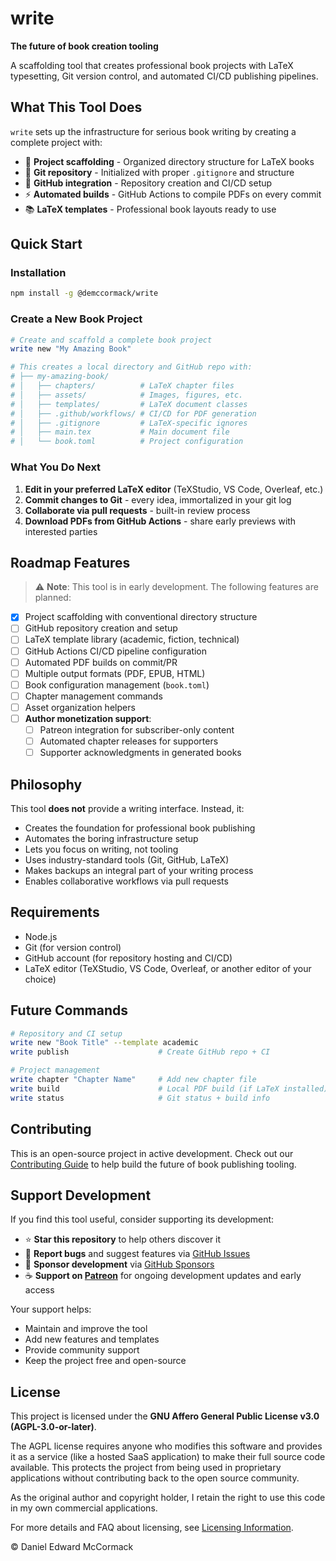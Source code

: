 # write

**The future of book creation tooling**

A scaffolding tool that creates professional book projects with LaTeX typesetting, Git version control, and automated CI/CD publishing pipelines.

## What This Tool Does

`write` sets up the infrastructure for serious book writing by creating a complete project with:

- 📁 **Project scaffolding** - Organized directory structure for LaTeX books
- 🔄 **Git repository** - Initialized with proper `.gitignore` and structure
- 🚀 **GitHub integration** - Repository creation and CI/CD setup
- ⚡ **Automated builds** - GitHub Actions to compile PDFs on every commit
- 📚 **LaTeX templates** - Professional book layouts ready to use

## Quick Start

### Installation

```bash
npm install -g @demccormack/write
```

### Create a New Book Project

```bash
# Create and scaffold a complete book project
write new "My Amazing Book"

# This creates a local directory and GitHub repo with:
# ├── my-amazing-book/
# │   ├── chapters/          # LaTeX chapter files
# │   ├── assets/            # Images, figures, etc.
# │   ├── templates/         # LaTeX document classes
# │   ├── .github/workflows/ # CI/CD for PDF generation
# │   ├── .gitignore         # LaTeX-specific ignores
# │   ├── main.tex           # Main document file
# │   └── book.toml          # Project configuration
```

### What You Do Next

1. **Edit in your preferred LaTeX editor** (TeXStudio, VS Code, Overleaf, etc.)
2. **Commit changes to Git** - every idea, immortalized in your git log
3. **Collaborate via pull requests** - built-in review process
4. **Download PDFs from GitHub Actions** - share early previews with interested parties

## Roadmap Features

> ⚠️ **Note**: This tool is in early development. The following features are planned:

- [x] Project scaffolding with conventional directory structure
- [ ] GitHub repository creation and setup
- [ ] LaTeX template library (academic, fiction, technical)
- [ ] GitHub Actions CI/CD pipeline configuration
- [ ] Automated PDF builds on commit/PR
- [ ] Multiple output formats (PDF, EPUB, HTML)
- [ ] Book configuration management (`book.toml`)
- [ ] Chapter management commands
- [ ] Asset organization helpers
- [ ] **Author monetization support**:
  - [ ] Patreon integration for subscriber-only content
  - [ ] Automated chapter releases for supporters
  - [ ] Supporter acknowledgments in generated books

## Philosophy

This tool **does not** provide a writing interface. Instead, it:

- Creates the foundation for professional book publishing
- Automates the boring infrastructure setup
- Lets you focus on writing, not tooling
- Uses industry-standard tools (Git, GitHub, LaTeX)
- Makes backups an integral part of your writing process
- Enables collaborative workflows via pull requests

## Requirements

- Node.js
- Git (for version control)
- GitHub account (for repository hosting and CI/CD)
- LaTeX editor (TeXStudio, VS Code, Overleaf, or another editor of your choice)

## Future Commands

```bash
# Repository and CI setup
write new "Book Title" --template academic
write publish                    # Create GitHub repo + CI

# Project management
write chapter "Chapter Name"     # Add new chapter file
write build                      # Local PDF build (if LaTeX installed)
write status                     # Git status + build info
```

## Contributing

This is an open-source project in active development. Check out our [Contributing Guide](CONTRIBUTING.md) to help build the future of book publishing tooling.

## Support Development

If you find this tool useful, consider supporting its development:

- ⭐ **Star this repository** to help others discover it
- 🐛 **Report bugs** and suggest features via [GitHub Issues](https://github.com/demccormack/write/issues)
- 💖 **Sponsor development** via [GitHub Sponsors](https://github.com/sponsors/demccormack)
- ☕ **Support on [Patreon](https://www.patreon.com/demccormack_write)** for ongoing development updates and early access

Your support helps:

- Maintain and improve the tool
- Add new features and templates
- Provide community support
- Keep the project free and open-source

## License

This project is licensed under the **GNU Affero General Public License v3.0 (AGPL-3.0-or-later)**.

The AGPL license requires anyone who modifies this software and provides it as a service (like a hosted SaaS application) to make their full source code available. This protects the project from being used in proprietary applications without contributing back to the open source community.

As the original author and copyright holder, I retain the right to use this code in my own commercial applications.

For more details and FAQ about licensing, see [Licensing Information](LICENSING.md).

© Daniel Edward McCormack
